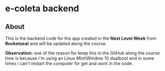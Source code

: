 # e-coleta backend

## About

This is the backend code for the app created in the **Next Level Week** from **Rocketseat** and will be updated along the course.

**Observation:** one of the reason for keep this in the GitHub along the course time is because i'm using an Linux Mint\Window 10 dualboot and in some times i can't restart the computer for get and work in the code.

